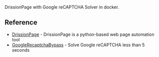 
DrissionPage with Google reCAPTCHA Solver in docker.

## Reference
- [DrissionPage](https://github.com/g1879/DrissionPage) - DrissionPage is a python-based web page automation tool
- [GoogleRecaptchaBypass](https://github.com/sarperavci/GoogleRecaptchaBypass) - Solve Google reCAPTCHA less than 5 seconds

